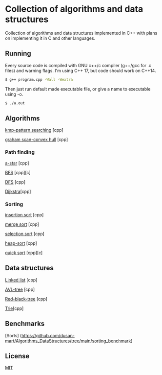 # Collection of algorithms and data structures

Collection of algorithms and data structures implemented in C++ with plans on implementing it in C and other languages.
## Running

Every source code is compiled with  GNU c++/c compiler (g++/gcc for .c files) and warning flags. I'm using C++ 17, but code should work on C++14.
```bash
$ g++ program.cpp -Wall -Wextra
```
Then just run default made executable file, or give a name to executable using -o.
```bash
$ ./a.out
```

## Algorithms
[kmp-pattern searching](https://github.com/dusan-mart/algo-ds/tree/main/kmp) [cpp]

[graham scan-convex hull](https://github.com/dusan-mart/algo-ds/tree/main/graham_scan) [cpp]
### Path finding
[a-star](https://github.com/dusan-mart/algo-ds/tree/main/a_star) [cpp]

[BFS](https://github.com/dusan-mart/algo-ds/tree/main/BFS) [cpp][c]

[DFS](https://github.com/dusan-mart/algo-ds/tree/main/DFS) [cpp]

[Dijkstra](https://github.com/dusan-mart/algo-ds/tree/main/dijkstra)[cpp]

### Sorting
[insertion sort](https://github.com/dusan-mart/algo-ds/tree/main/insertion_sort) [cpp]

[merge sort](https://github.com/dusan-mart/algo-ds/tree/main/mergesort) [cpp]

[selection sort](https://github.com/dusan-mart/algo-ds/tree/main/selection_sort) [cpp]

[heap-sort](https://github.com/dusan-mart/algo-ds/tree/main/heap_sort) [cpp]

[quick sort](https://github.com/dusan-mart/algo-ds/tree/main/quicksort) [cpp][c]

## Data structures
[Linked list](https://github.com/dusan-mart/algo-ds/tree/main/linked_list) [cpp]

[AVL-tree](https://github.com/dusan-mart/algo-ds/tree/main/avl_tree) [cpp]

[Red-black-tree](https://github.com/dusan-mart/algo-ds/tree/main/red_black_tree) [cpp]

[Trie](https://github.com/dusan-mart/algo-ds/tree/main/trie)[cpp]

## Benchmarks
[Sorts] (https://github.com/dusan-mart/Algorithms_DataStructures/tree/main/sorting_benchmark)

## License
[MIT](https://choosealicense.com/licenses/mit/)
